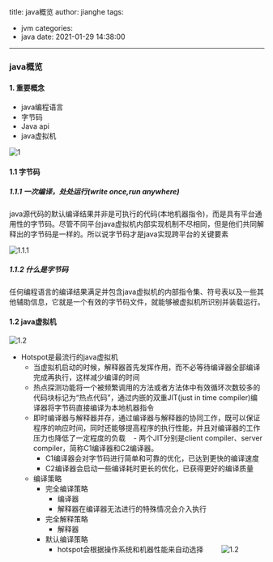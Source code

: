 title: java概览
author: jianghe
tags:
  - jvm
categories:
  - java
date: 2021-01-29 14:38:00
---
### java概览

#### 1. 重要概念
- java编程语言
- 字节码
- Java api
- java虚拟机


![1](/images/pasted-9.png)

#### 1.1 字节码

##### 1.1.1 一次编译，处处运行(write once,run anywhere)
java源代码的默认编译结果并非是可执行的代码(本地机器指令)，而是具有平台通用性的字节码。尽管不同平台java虚拟机内部实现机制不尽相同，但是他们共同解释出的字节码是一样的。所以说字节码才是java实现跨平台的关键要素

![1.1.1](/images/pasted-5.png)


##### 1.1.2 什么是字节码
任何编程语言的编译结果满足并包含java虚拟机的内部指令集、符号表以及一些其他辅助信息，它就是一个有效的字节码文件，就能够被虚拟机所识别并装载运行。

#### 1.2 java虚拟机

![1.2](/images/pasted-6.png)

- Hotspot是最流行的java虚拟机
	- 当虚拟机启动的时候，解释器首先发挥作用，而不必等待编译器全部编译完成再执行，这样减少编译的时间
	- 热点探测功能将一个被频繁调用的方法或者方法体中有效循环次数较多的代码块标记为“热点代码”，通过内嵌的双重JIT(just in time compiler)编译器将字节码直接编译为本地机器指令
	- 即时编译器与解释器并存，通过编译器与解释器的协同工作，既可以保证程序的响应时间，同时还能够提高程序的执行性能，并且对编译器的工作压力也降低了一定程度的负载
    - 两个JIT分别是client compiler、server compiler，简称C1编译器和C2编译器。
		- C1编译器会对字节码进行简单和可靠的优化，已达到更快的编译速度
		- C2编译器会启动一些编译耗时更长的优化，已获得更好的编译质量
	- 编译策略
		- 完全编译策略
			- 编译器
            - 解释器在编译器无法进行的特殊情况会介入执行
		- 完全解释策略
			- 解释器
		- 默认编译策略
			- hotspot会根据操作系统和机器性能来自动选择
    
    
![1.2](/images/pasted-8.png)